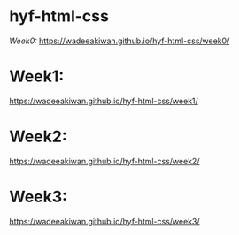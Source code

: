 # hyf-html-css

*Week0:*
https://wadeeakiwan.github.io/hyf-html-css/week0/

# Week1:
https://wadeeakiwan.github.io/hyf-html-css/week1/

# Week2:
https://wadeeakiwan.github.io/hyf-html-css/week2/

# Week3:
https://wadeeakiwan.github.io/hyf-html-css/week3/

